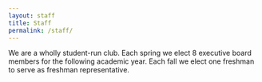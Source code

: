 ```yaml
---
layout: staff
title: Staff
permalink: /staff/
---
```


We are a wholly student-run club.  Each spring we elect 8 executive board members
for the following academic year.  Each fall we elect one freshman to serve as freshman
representative.


